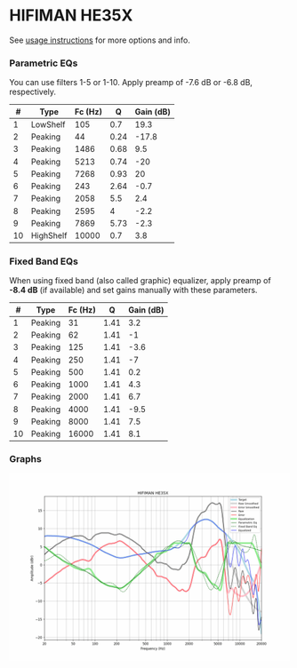 # HIFIMAN HE35X
See [usage instructions](https://github.com/jaakkopasanen/AutoEq#usage) for more options and info.

### Parametric EQs
You can use filters 1-5 or 1-10. Apply preamp of -7.6 dB or -6.8 dB, respectively.

|   # | Type      |   Fc (Hz) |    Q |   Gain (dB) |
|-----|-----------|-----------|------|-------------|
|   1 | LowShelf  |       105 | 0.7  |        19.3 |
|   2 | Peaking   |        44 | 0.24 |       -17.8 |
|   3 | Peaking   |      1486 | 0.68 |         9.5 |
|   4 | Peaking   |      5213 | 0.74 |       -20   |
|   5 | Peaking   |      7268 | 0.93 |        20   |
|   6 | Peaking   |       243 | 2.64 |        -0.7 |
|   7 | Peaking   |      2058 | 5.5  |         2.4 |
|   8 | Peaking   |      2595 | 4    |        -2.2 |
|   9 | Peaking   |      7869 | 5.73 |        -2.3 |
|  10 | HighShelf |     10000 | 0.7  |         3.8 |

### Fixed Band EQs
When using fixed band (also called graphic) equalizer, apply preamp of **-8.4 dB** (if available) and set gains manually with these parameters.

|   # | Type    |   Fc (Hz) |    Q |   Gain (dB) |
|-----|---------|-----------|------|-------------|
|   1 | Peaking |        31 | 1.41 |         3.2 |
|   2 | Peaking |        62 | 1.41 |        -1   |
|   3 | Peaking |       125 | 1.41 |        -3.6 |
|   4 | Peaking |       250 | 1.41 |        -7   |
|   5 | Peaking |       500 | 1.41 |         0.2 |
|   6 | Peaking |      1000 | 1.41 |         4.3 |
|   7 | Peaking |      2000 | 1.41 |         6.7 |
|   8 | Peaking |      4000 | 1.41 |        -9.5 |
|   9 | Peaking |      8000 | 1.41 |         7.5 |
|  10 | Peaking |     16000 | 1.41 |         8.1 |

### Graphs
![](./HIFIMAN%20HE35X.png)
